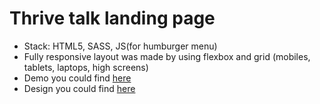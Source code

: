 # Thrive talk landing page
- Stack: HTML5, SASS, JS(for humburger menu)
- Fully responsive layout was made by using flexbox and grid (mobiles, tablets, laptops, high screens)
- Demo you could find [here](https://feuerbach98.github.io/Thrive_talk/)
- Design you could find [here](https://www.figma.com/file/aHd2rHMrnzDXhowLuIQjIyVQ/ThriveTalk-Landing-Page?node-id=0%3A1)

